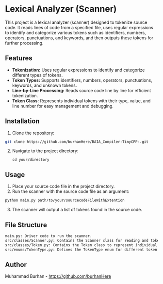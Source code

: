 # Lexical Analyzer (Scanner)

This project is a lexical analyzer (scanner) designed to tokenize source code. It reads lines of code from a specified file, uses regular expressions to identify and categorize various tokens such as identifiers, numbers, operators, punctuations, and keywords, and then outputs these tokens for further processing.

## Features

- **Tokenization:** Uses regular expressions to identify and categorize different types of tokens.
- **Token Types:** Supports identifiers, numbers, operators, punctuations, keywords, and unknown tokens.
- **Line-by-Line Processing:** Reads source code line by line for efficient tokenization.
- **Token Class:** Represents individual tokens with their type, value, and line number for easy management and debugging.

## Installation

1. Clone the repository:
```bash
git clone https://github.com/burhanHere/BAIA_Compiler-TinyCPP-.git
```
2. Navigate to the project directory:
    ```bach
    cd your/directory
    ```

## Usage
1. Place your source code file in the project directory.
2. Run the scanner with the source code file as an argument:
```bash
python main.py path/to/your/sourcecodeFileWithExtention
```
3. The scanner will output a list of tokens found in the source code.

## File Structure
```bash
main.py: Driver code to run the scanner.
src/classes/Scanner.py: Contains the Scanner class for reading and tokenizing source code.
src/classes/Token.py: Contains the Token class to represent individual tokens.
src/enums/TokenType.py: Defines the TokenType enum for different token categories.
```

## Author
 Muhammad Burhan - https://github.com/burhanHere
 